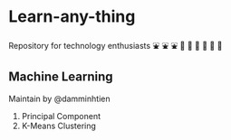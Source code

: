 # Learn-any-thing
Repository for technology enthusiasts :fountain: :fountain: :fountain: :rocket: :rocket: :rocket: :ledger: :ledger: :ledger:
## Machine Learning
Maintain by @damminhtien
1. Principal Component 
2. K-Means Clustering
